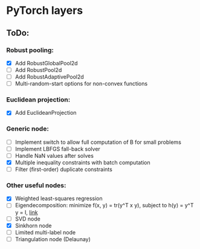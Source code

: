 # PyTorch layers

## ToDo:
### Robust pooling:
- [x] Add RobustGlobalPool2d
- [ ] Add RobustPool2d
- [ ] Add RobustAdaptivePool2d
- [ ] Multi-random-start options for non-convex functions

### Euclidean projection:
- [x] Add EuclideanProjection

### Generic node:
- [ ] Implement switch to allow full computation of B for small problems
- [ ] Implement LBFGS fall-back solver
- [ ] Handle NaN values after solves
- [x] Multiple inequality constraints with batch computation
- [ ] Filter (first-order) duplicate constraints

### Other useful nodes:
- [x] Weighted least-squares regression
- [ ] Eigendecomposition: minimize f(x, y) = tr(y^T x y), subject to h(y) = y^T y = I, [link](https://arxiv.org/pdf/1903.11240.pdf)
- [ ] SVD node
- [x] Sinkhorn node
- [ ] Limited multi-label node
- [ ] Triangulation node (Delaunay)
